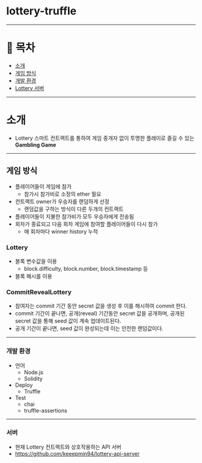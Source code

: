 # lottery-truffle
---
# 📖 목차 
 - [소개](#소개) 
 - [게임 방식](#게임-방식)
 - [개발 환경](#개발-환경)
 - [Lottery 서버](#서버)
---      
# 소개 

 - Lottery 스마트 컨트랙트를 통하여 게임 중개자 없이 투명한 플레이로 즐길 수 있는 **Gambling Game**

---
## 게임 방식
- 플레이어들이 게임에 참가
  - 참가시 참가비로 소정의 ether 필요 
- 컨트랙트 owner가 우승자를 랜덤하게 선정
  - 랜덤값을 구하는 방식이 다른 두개의 컨트랙트
- 플레이어들이 지불한 참가비가 모두 우승자에게 전송됨
- 회차가 종료되고 다음 회차 게임에 참여할 플레이어들이 다시 참가
  - 매 회차마다 winner history 누적

### Lottery 
- 블록 변수값을 이용
  - block.difficulty, block.number, block.timestamp 등
- 블록 해시를 이용

### CommitRevealLottery
- 참여자는 commit 기간 동안 secret 값을 생성 후 이를 해시하여 commit 한다.
- commit 기간이 끝나면, 공개(reveal) 기간동안 secret 값을 공개하며, 공개된 secret 값을 통해 seed 값이 계속 업데이트된다.
- 공개 기간이 끝나면, seed 값이 완성되는데 이는 안전한 랜덤값이다.


---
### 개발 환경
- 언어
    - Node.js
    - Solidity
- Deploy
    - Truffle
- Test
    - chai
    - truffle-assertions

---
### 서버
- 현재 Lottery 컨트랙트와 상호작용하는 API 서버
- https://github.com/keeepmin94/lottery-api-server

